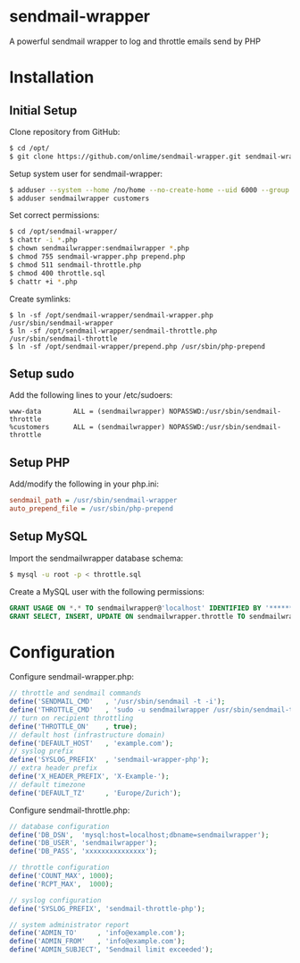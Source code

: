 sendmail-wrapper
================

A powerful sendmail wrapper to log and throttle emails send by PHP

# Installation

## Initial Setup

Clone repository from GitHub:

```bash
$ cd /opt/
$ git clone https://github.com/onlime/sendmail-wrapper.git sendmail-wrapper
```

Setup system user for sendmail-wrapper:

```bash
$ adduser --system --home /no/home --no-create-home --uid 6000 --group --disabled-password --disabled-login sendmailwrapper
$ adduser sendmailwrapper customers
```

Set correct permissions:

```bash
$ cd /opt/sendmail-wrapper/
$ chattr -i *.php
$ chown sendmailwrapper:sendmailwrapper *.php
$ chmod 755 sendmail-wrapper.php prepend.php
$ chmod 511 sendmail-throttle.php
$ chmod 400 throttle.sql
$ chattr +i *.php
```

Create symlinks:

```
$ ln -sf /opt/sendmail-wrapper/sendmail-wrapper.php /usr/sbin/sendmail-wrapper
$ ln -sf /opt/sendmail-wrapper/sendmail-throttle.php /usr/sbin/sendmail-throttle
$ ln -sf /opt/sendmail-wrapper/prepend.php /usr/sbin/php-prepend
```

## Setup sudo

Add the following lines to your /etc/sudoers:

```
www-data        ALL = (sendmailwrapper) NOPASSWD:/usr/sbin/sendmail-throttle
%customers      ALL = (sendmailwrapper) NOPASSWD:/usr/sbin/sendmail-throttle
```

## Setup PHP

Add/modify the following in your php.ini:

```ini
sendmail_path = /usr/sbin/sendmail-wrapper
auto_prepend_file = /usr/sbin/php-prepend
```

## Setup MySQL

Import the sendmailwrapper database schema:

```bash
$ mysql -u root -p < throttle.sql
```

Create a MySQL user with the following permissions:

```sql
GRANT USAGE ON *.* TO sendmailwrapper@'localhost' IDENTIFIED BY '********';
GRANT SELECT, INSERT, UPDATE ON sendmailwrapper.throttle TO sendmailwrapper@'localhost';
```

# Configuration

Configure sendmail-wrapper.php:

```php
// throttle and sendmail commands
define('SENDMAIL_CMD'   , '/usr/sbin/sendmail -t -i');
define('THROTTLE_CMD'   , 'sudo -u sendmailwrapper /usr/sbin/sendmail-throttle');
// turn on recipient throttling
define('THROTTLE_ON'    , true);
// default host (infrastructure domain)
define('DEFAULT_HOST'   , 'example.com');
// syslog prefix
define('SYSLOG_PREFIX'  , 'sendmail-wrapper-php');
// extra header prefix
define('X_HEADER_PREFIX', 'X-Example-');
// default timezone
define('DEFAULT_TZ'     , 'Europe/Zurich');
```

Configure sendmail-throttle.php:

```php
// database configuration
define('DB_DSN',  'mysql:host=localhost;dbname=sendmailwrapper');
define('DB_USER', 'sendmailwrapper');
define('DB_PASS', 'xxxxxxxxxxxxxxx');

// throttle configuration
define('COUNT_MAX', 1000);
define('RCPT_MAX',  1000);

// syslog configuration
define('SYSLOG_PREFIX', 'sendmail-throttle-php');

// system administrator report
define('ADMIN_TO'     , 'info@example.com');
define('ADMIN_FROM'   , 'info@example.com');
define('ADMIN_SUBJECT', 'Sendmail limit exceeded');
```
